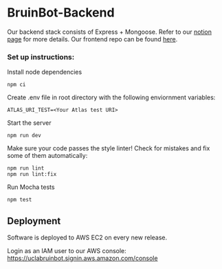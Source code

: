 # BruinBot-Backend
Our backend stack consists of Express + Mongoose. Refer to our [notion page](https://www.notion.so/uclabruinbot/Backend-dcd2a56527e34f87a697e8b54c52ce96) for more details. Our frontend repo can be found [here](https://github.com/ucladevx/BruinBot-Frontend).

### Set up instructions:
Install node dependencies
```
npm ci
```

Create .env file in root directory with the following enviornment variables:
```
ATLAS_URI_TEST=<Your Atlas test URI>
```

Start the server
```
npm run dev
```

Make sure your code passes the style linter! Check for mistakes and fix some of them automatically:
```
npm run lint
npm run lint:fix
```

Run Mocha tests
```
npm test
```

## Deployment
Software is deployed to AWS EC2 on every new release. 

Login as an IAM user to our AWS console: https://uclabruinbot.signin.aws.amazon.com/console
